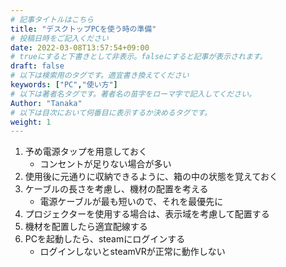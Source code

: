 ```yaml
---
# 記事タイトルはこちら
title: "デスクトップPCを使う時の準備"
# 投稿日時をご記入ください
date: 2022-03-08T13:57:54+09:00
# trueにすると下書きとして非表示。falseにすると記事が表示されます。
draft: false
# 以下は検索用のタグです。適宜書き換えてください
keywords: ["PC","使い方"]
# 以下は著者名タグです。著者名の苗字をローマ字で記入してください。
Author: "Tanaka"
# 以下は目次において何番目に表示するか決めるタグです。
weight: 1
---
```

1. 予め電源タップを用意しておく
    - コンセントが足りない場合が多い
1. 使用後に元通りに収納できるように、箱の中の状態を覚えておく
1. ケーブルの長さを考慮し、機材の配置を考える
    - 電源ケーブルが最も短いので、それを最優先に
1. プロジェクターを使用する場合は、表示域を考慮して配置する
1. 機材を配置したら適宜配線する
1. PCを起動したら、steamにログインする
    - ログインしないとsteamVRが正常に動作しない